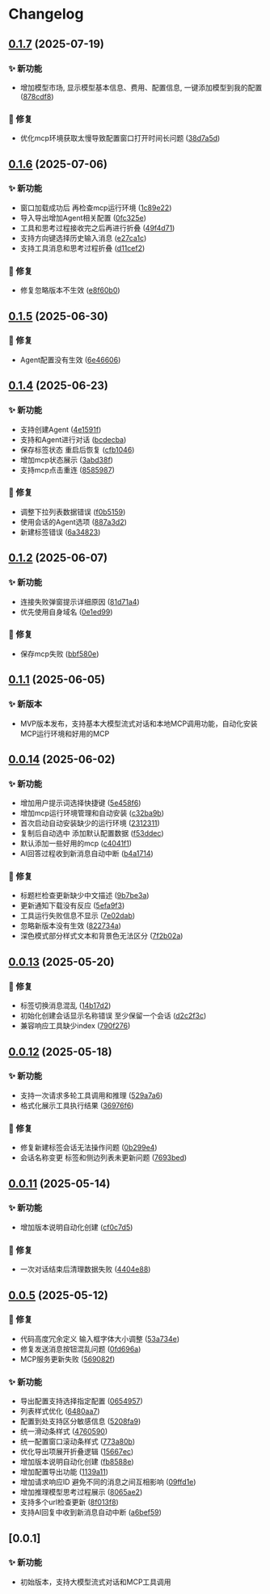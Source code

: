 # Changelog


## [0.1.7](https://github.com/skydroplet/mindcomplete/compare/v0.1.6...v0.1.7) (2025-07-19)

### ✨ 新功能

* 增加模型市场, 显示模型基本信息、费用、配置信息, 一键添加模型到我的配置 ([878cdf8](https://github.com/skydroplet/mindcomplete/commit/878cdf87ebdaedd1091d2a7acd25a5ca758eb913))

### 🐛 修复

* 优化mcp环境获取太慢导致配置窗口打开时间长问题 ([38d7a5d](https://github.com/skydroplet/mindcomplete/commit/38d7a5dfaa89c1a15360071535a50afd25a18751))

## [0.1.6](https://github.com/skydroplet/mindcomplete/compare/v0.1.5...v0.1.6) (2025-07-06)

### ✨ 新功能

* 窗口加载成功后 再检查mcp运行环境 ([1c89e22](https://github.com/skydroplet/mindcomplete/commit/1c89e2246f8d4e0410f3095b4fc24b49ea934e68))
* 导入导出增加Agent相关配置 ([0fc325e](https://github.com/skydroplet/mindcomplete/commit/0fc325e69c3754c88748fafe16b6839cd62e9a1d))
* 工具和思考过程接收完之后再进行折叠 ([49f4d71](https://github.com/skydroplet/mindcomplete/commit/49f4d712c34f5490dd3e3265acda947233be65c1))
* 支持方向键选择历史输入消息 ([e27ca1c](https://github.com/skydroplet/mindcomplete/commit/e27ca1cf0933cc992f53d22c15b7c4009c767e66))
* 支持工具消息和思考过程折叠 ([d11cef2](https://github.com/skydroplet/mindcomplete/commit/d11cef26644a08537cc462204618d99156570f2d))

### 🐛 修复

* 修复忽略版本不生效 ([e8f60b0](https://github.com/skydroplet/mindcomplete/commit/e8f60b0a45adf7b105787bf0ce0e504fe5dbc817))

## [0.1.5](https://github.com/skydroplet/mindcomplete/compare/v0.1.4...v0.1.5) (2025-06-30)

### 🐛 修复

* Agent配置没有生效 ([6e46606](https://github.com/skydroplet/mindcomplete/commit/6e46606e08ee2ef9d8333e3f94bbe6d40dbd754d))

## [0.1.4](https://github.com/skydroplet/mindcomplete/compare/v0.1.2...v0.1.4) (2025-06-23)

### ✨ 新功能

* 支持创建Agent ([4e1591f](https://github.com/skydroplet/mindcomplete/commit/4e1591fdc1521b8ea1626d663b910f6c0b5ef375))
* 支持和Agent进行对话 ([bcdecba](https://github.com/skydroplet/mindcomplete/commit/bcdecbae54935e747d5064ba231fab97dbc0b769))
* 保存标签状态 重启后恢复 ([cfb1046](https://github.com/skydroplet/mindcomplete/commit/cfb1046072bb37a8cfdb129059c268d56e160c15))
* 增加mcp状态展示 ([3abd38f](https://github.com/skydroplet/mindcomplete/commit/3abd38f8a93c096179b098a4b35f2db7e7afb994))
* 支持mcp点击重连 ([8585987](https://github.com/skydroplet/mindcomplete/commit/8585987dcd754b01c35727b5c3ab1631f2dfa81c))

### 🐛 修复

* 调整下拉列表数据错误 ([f0b5159](https://github.com/skydroplet/mindcomplete/commit/f0b51597f2c5e792b3ed1efc0715d35d2b2451ae))
* 使用会话的Agent选项 ([887a3d2](https://github.com/skydroplet/mindcomplete/commit/887a3d2340b687e448ade58ac0d107c3f7a32ce4))
* 新建标签错误 ([6a34823](https://github.com/skydroplet/mindcomplete/commit/6a348230676054dc4341ee66821771828226cd8a))

## [0.1.2](https://github.com/skydroplet/mindcomplete/compare/v0.1.1...v0.1.2) (2025-06-07)

### ✨ 新功能

* 连接失败弹窗提示详细原因 ([81d71a4](https://github.com/skydroplet/mindcomplete/commit/81d71a4df47b09919e8707f2af63aabff6f0ed5e))
* 优先使用自身域名 ([0e1ed99](https://github.com/skydroplet/mindcomplete/commit/0e1ed99818077c72ffc71ddb3d88d9c7d756421f))

### 🐛 修复

* 保存mcp失败 ([bbf580e](https://github.com/skydroplet/mindcomplete/commit/bbf580e749872b606a461f71208d55492c140aa9))

## [0.1.1](https://github.com/skydroplet/mindcomplete/compare/v0.1.0...v0.1.1) (2025-06-05)

### ✨ 新版本

* MVP版本发布，支持基本大模型流式对话和本地MCP调用功能，自动化安装MCP运行环境和好用的MCP

## [0.0.14](https://github.com/skydroplet/mindcomplete/compare/v0.0.13...v0.0.14) (2025-06-02)

### ✨ 新功能

* 增加用户提示词选择快捷键 ([5e458f6](https://github.com/skydroplet/mindcomplete/commit/5e458f677e4230355a189c8859eadac2279647be))
* 增加mcp运行环境管理和自动安装 ([c32ba9b](https://github.com/skydroplet/mindcomplete/commit/c32ba9b345ac503f54c7ee892717f361923e8e89))
* 首次启动自动安装缺少的运行环境 ([2312311](https://github.com/skydroplet/mindcomplete/commit/2312311aab62341c0d5e37234459d01fd4f3e770))
* 复制后自动选中 添加默认配置数据 ([f53ddec](https://github.com/skydroplet/mindcomplete/commit/f53ddecc878b600059655042d43a72b4ffd52025))
* 默认添加一些好用的mcp ([c4041f1](https://github.com/skydroplet/mindcomplete/commit/c4041f13a9de50e53ea6378089fff12487ad527d))
* AI回答过程收到新消息自动中断 ([b4a1714](https://github.com/skydroplet/mindcomplete/commit/b4a17148fb804ff9b3bbd480795f16a55b2883ad))

### 🐛 修复

* 标题栏检查更新缺少中文描述 ([9b7be3a](https://github.com/skydroplet/mindcomplete/commit/9b7be3a6e6160d596e9fe75f1cca747120bd9f39))
* 更新通知下载没有反应 ([5efa9f3](https://github.com/skydroplet/mindcomplete/commit/5efa9f3f76972b2d07772530bde0a245c087615d))
* 工具运行失败信息不显示 ([7e02dab](https://github.com/skydroplet/mindcomplete/commit/7e02dab254fdf6a28f7f8da4a68b13f88afb0f1f))
* 忽略新版本没有生效 ([822734a](https://github.com/skydroplet/mindcomplete/commit/822734a050e65fac064e9ecededfc0201e38bac9))
* 深色模式部分样式文本和背景色无法区分 ([7f2b02a](https://github.com/skydroplet/mindcomplete/commit/7f2b02a72371ea696e46a93301e1176f62c7ac59))

## [0.0.13](https://github.com/skydroplet/mindcomplete/compare/v0.0.12...v0.0.13) (2025-05-20)

### 🐛 修复

* 标签切换消息混乱 ([14b17d2](https://github.com/skydroplet/mindcomplete/commit/14b17d2b4068b5a431264bd41401acc08d33d492))
* 初始化创建会话显示名称错误 至少保留一个会话 ([d2c2f3c](https://github.com/skydroplet/mindcomplete/commit/d2c2f3c790c026f0b865659cbad9ff6e7dcd2009))
* 兼容响应工具缺少index ([790f276](https://github.com/skydroplet/mindcomplete/commit/790f27647cf89b01c864ce2af9fb93dc3858edf2))

## [0.0.12](https://github.com/skydroplet/mindcomplete/compare/v0.0.11...v0.0.12) (2025-05-18)

### ✨ 新功能

* 支持一次请求多轮工具调用和推理 ([529a7a6](https://github.com/skydroplet/mindcomplete/commit/529a7a6e22efc8700445b2bce483876a17d21de9))
* 格式化展示工具执行结果 ([36976f6](https://github.com/skydroplet/mindcomplete/commit/36976f6fe2f4d33dfeb110e24d5c260342dbeeda))

### 🐛 修复

* 修复新建标签会话无法操作问题 ([0b299e4](https://github.com/skydroplet/mindcomplete/commit/0b299e43713d6cddbb5b9fc82b91f3b04fb864e5))
* 会话名称变更 标签和侧边列表未更新问题 ([7693bed](https://github.com/skydroplet/mindcomplete/commit/7693bed75ca26a0509430a0e90c88ebb1cdbf24d))

## [0.0.11](https://github.com/skydroplet/mindcomplete/compare/v0.0.5...v0.0.11) (2025-05-14)

### ✨ 新功能

* 增加版本说明自动化创建 ([cf0c7d5](https://github.com/skydroplet/mindcomplete/commit/cf0c7d52bc0a27fd13af59927c13261374fe9ee6))

### 🐛 修复

* 一次对话结束后清理数据失败 ([4404e88](https://github.com/skydroplet/mindcomplete/commit/4404e883a74253d5f95eef5f279b529a48df4a02))

## [0.0.5](https://github.com/skydroplet/mindcomplete/compare/v0.0.1...v0.0.5) (2025-05-12)

### 🐛 修复

* 代码高度冗余定义 输入框字体大小调整 ([53a734e](https://github.com/skydroplet/mindcomplete/commit/53a734e772191425e31560de1f55ec6786ef29c6))
* 修复发送消息按钮混乱问题 ([0fd696a](https://github.com/skydroplet/mindcomplete/commit/0fd696a0a41909bc26937473e1827b774a14700d))
* MCP服务更新失败 ([569082f](https://github.com/skydroplet/mindcomplete/commit/569082f88c9222f831558d82d7ccb83790717ace))

### ✨ 新功能

* 导出配置支持选择指定配置 ([0654957](https://github.com/skydroplet/mindcomplete/commit/0654957956a6d2e74569a02a983b317fdf3ef0f3))
* 列表样式优化 ([6480aa7](https://github.com/skydroplet/mindcomplete/commit/6480aa7a67d01e3ba5bf6a2017a104699959f1d3))
* 配置到处支持区分敏感信息 ([5208fa9](https://github.com/skydroplet/mindcomplete/commit/5208fa90a910f14e8916741f4973cba7b6922ee1))
* 统一滑动条样式 ([4760590](https://github.com/skydroplet/mindcomplete/commit/4760590d02e3b295b0fb779ff3d77767e46ada2e))
* 统一配置窗口滚动条样式 ([773a80b](https://github.com/skydroplet/mindcomplete/commit/773a80b53b9d3bdfbd4ded541f38311d648b2e03))
* 优化导出项展开折叠逻辑 ([15667ec](https://github.com/skydroplet/mindcomplete/commit/15667ec5dcc5e967937ec89491c4049eeaf3d461))
* 增加版本说明自动化创建 ([fb8588e](https://github.com/skydroplet/mindcomplete/commit/fb8588ecfc1475322e1bc73332da39b33134b693))
* 增加配置导出功能 ([1139a11](https://github.com/skydroplet/mindcomplete/commit/1139a11e51fe28ed0e9a275cd6b9e87c8784835b))
* 增加请求响应ID 避免不同的消息之间互相影响 ([09ffd1e](https://github.com/skydroplet/mindcomplete/commit/09ffd1e13a511fa6ccff7bf6b98aef0292b3f938))
* 增加推理模型思考过程展示 ([8065ae2](https://github.com/skydroplet/mindcomplete/commit/8065ae22382f9aa434693447449c4d53f8f774a5))
* 支持多个url检查更新 ([8f013f8](https://github.com/skydroplet/mindcomplete/commit/8f013f8da085128c934102a474155e751a9e1abb))
* 支持AI回复中收到新消息自动中断 ([a6bef59](https://github.com/skydroplet/mindcomplete/commit/a6bef5991c642e2ea9807298da4440d04c65e276))

## [0.0.1]

### ✨ 新功能

* 初始版本，支持大模型流式对话和MCP工具调用
